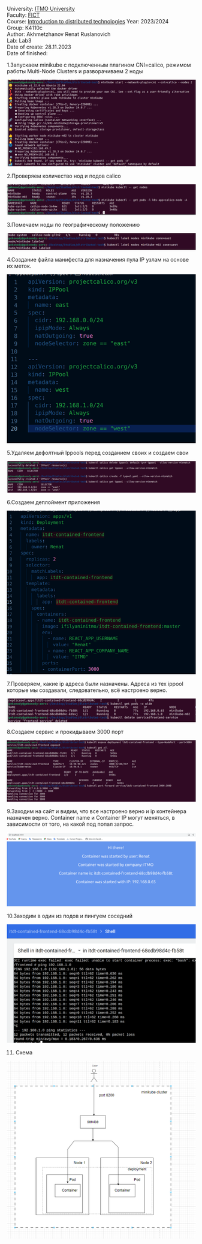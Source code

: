 University: [ITMO University](https://itmo.ru/ru/) <br>
Faculty: [FICT](https://fict.itmo.ru) <br>
Course: [Introduction to distributed technologies](https://github.com/itmo-ict-faculty/introduction-to-distributed-technologies)
Year: 2023/2024 <br>
Group: K4110c <br>
Author: Akhmetzhanov Renat Ruslanovich <br>
Lab: Lab3 <br>
Date of create: 28.11.2023 <br>
Date of finished:  <br>

1.Запускаем minikube с подключенным плагином CNI=calico, режимом работы Multi-Node Clusters и разворачиваем 2 ноды 

![Alt text](images/image.png)

2.Проверяем количество нод и подов calico

![Alt text](images/image-1.png)

3.Помечаем ноды по географическому положению

![Alt text](images/image-9.png)

4.Создание файла манифеста для назначения пула IP узлам на основе их меток.

![Alt text](images/image-2.png)

5.Удаляем дефолтный Ippools перед созданием своих и создаем свои

![Alt text](images/image-10.png)

6.Создаем деплоймент приложения

![Alt text](images/image-11.png)

7.Проверяем, какие ip адреса были назначены. Адреса из тех ippool которые мы создавали, следовательно, всё настроено верно.

![Alt text](images/image-12.png)

8.Создаем сервис и прокидываем 3000 порт

![Alt text](images/image-7.png)

9.Заходим на сайт и видим, что все настроено верно и ip контейнера назначен верно. Container name и Container IP могут меняться, в зависимости от того, на какой под попал запрос.

![Alt text](images/image-6.png)

10.Заходим в один из подов и пингуем соседний 

![Alt text](images/image-8.png)

11. Схема

![Alt text](images/image-13.png)

